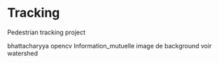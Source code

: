 # Tracking
Pedestrian tracking project

bhattacharyya opencv
Information_mutuelle
image de background
voir watershed
